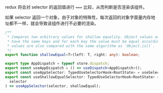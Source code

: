 redux 将会对 selector 的返回值进行 `===` 比较，从而判断是否渲染该组件。

如果 selector 返回一个对象，由于对象的特殊性，每次返回的对象字面量内存地址都不一样，就会导致该组件进行不必要的渲染。

```ts
/**
 * Compares two arbitrary values for shallow equality. Object values are compared based on their keys, i.e. they must
 * have the same keys and for each key the value must be equal according to the `Object.is()` algorithm. Non-object
 * values are also compared with the same algorithm as `Object.is()`.
 */
export function shallowEqual<T>(left: T, right: any): boolean;
```

```ts
export type AppDispatch = typeof store.dispatch;
export const useAppDispatch = () => useDispatch<AppDispatch>();
export const useAppSelector: TypedUseSelectorHook<RootState> = useSelector;
export const useShallowEqualSelector: TypedUseSelectorHook<RootState> = (
  selector
) => useAppSelector(selector, shallowEqual);
```